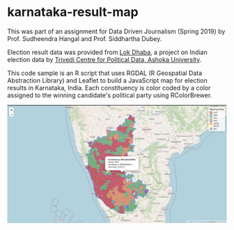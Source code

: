 # karnataka-result-map

This was part of an assignment for Data Driven Journalism (Spring 2019) by Prof. Sudheendra Hangal and Prof. Siddhartha Dubey.

Election result data was provided from [Lok Dhaba](https://lokdhaba.ashoka.edu.in/), a project on Indian election data by [Trivedi Centre for Political Data, Ashoka University](https://tcpd.ashoka.edu.in/).

This code sample is an R script that uses RGDAL (R Geospatial Data Abstraction Library) and Leaflet to build a JavaScript map for election results in Karnataka, India. Each constituency is color coded by a color assigned to the winning candidate's political party using RColorBrewer.

![](https://github.com/mayukhnair/karnataka-result-map/raw/master/mapimage.png)
